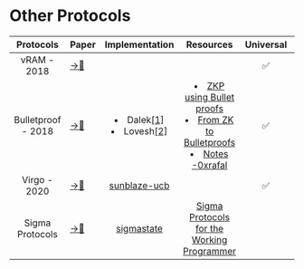 # Other Protocols 

|Protocols|Paper|Implementation |Resources |Universal|Transparent|
|:---:|---|:---:|:---:|:---:|:---:|
|vRAM - 2018|[→📝](https://ieeexplore.ieee.org/stamp/stamp.jsp?tp=&arnumber=8418645)| | |✅|❌|
|Bulletproof - 2018|[→📝](https://ieeexplore.ieee.org/stamp/stamp.jsp?tp=&arnumber=8418611)|</li><li>Dalek[[1]](https://github.com/dalek-cryptography/bulletproofs)</li><li>Lovesh[[2]](https://github.com/lovesh/bulletproofs-r1cs-gadgets)|</li><li>[ZKP using Bullet proofs](https://medium.com/coinmonks/zero-knowledge-proofs-using-bulletproofs-4a8e2579fc82)</li><li> [From ZK to Bulletproofs](https://github.com/AdamISZ/from0k2bp/blob/master/from0k2bp.pdf)</li><li> [Notes -0xrafal](https://rafal0x.substack.com/p/bulletproofs-a-crypto-gunfight-at)|✅|✅|
|Virgo - 2020|[→📝](https://ieeexplore.ieee.org/stamp/stamp.jsp?tp=&arnumber=9152704)|[sunblaze-ucb](https://github.com/sunblaze-ucb/Virgo)| | ✅|✅|
|Sigma Protocols|[→📝](https://cs.au.dk/~ivan/Sigma.pdf)|[sigmastate](https://github.com/ScorexFoundation/sigmastate-interpreter/tree/develop/interpreter/shared/src/main/scala/sigmastate/basics)|[Sigma Protocols for the Working Programmer](https://hackernoon.com/sigma-protocols-for-the-working-programmer)| | |
